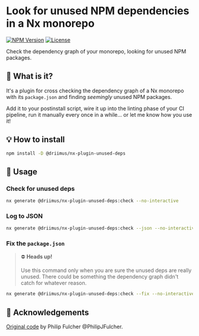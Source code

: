 # Look for unused NPM dependencies in a Nx monorepo

[![NPM Version](https://badge.fury.io/js/%40trumbitta%2Fnx-plugin-unused-deps.svg)](https://www.npmjs.com/@driimus/nx-plugin-unused-deps)
[![License](https://img.shields.io/npm/l/@driimus/nx-plugin-unused-deps)]()

Check the dependency graph of your monorepo, looking for unused NPM packages.

## 🧐 What is it?

It's a plugin for cross checking the dependency graph of a Nx monorepo with its `package.json` and finding _seemingly_ unused NPM packages.

Add it to your postinstall script, wire it up into the linting phase of your CI pipeline, run it manually every once in a while... or let me know how you use it!

## 💡 How to install

```sh
npm install -D @driimus/nx-plugin-unused-deps
```

## 🧰 Usage

### Check for unused deps

```sh
nx generate @driimus/nx-plugin-unused-deps:check --no-interactive
```

### Log to JSON

```sh
nx generate @driimus/nx-plugin-unused-deps:check --json --no-interactive
```

### Fix the `package.json`

> ⛔️ **Heads up!**
>
> Use this command only when you are sure the unused deps are really unused.
> There could be something the dependency graph didn't catch for whatever reason.

```sh
nx generate @driimus/nx-plugin-unused-deps:check --fix --no-interactive
```

## 🙏 Acknowledgements

[Original code](https://www.youtube.com/watch?v=hlGOaGDsWKg&t=13713s) by Philip Fulcher @PhilipJFulcher.
